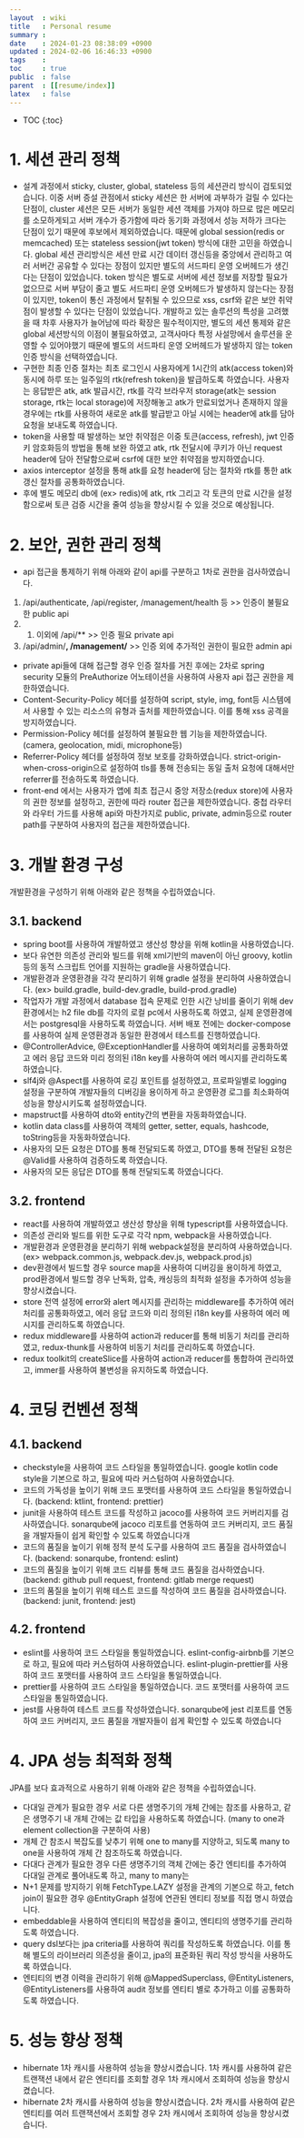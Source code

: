 ```yaml
---
layout  : wiki
title   : Personal resume 
summary : 
date    : 2024-01-23 08:38:09 +0900
updated : 2024-02-06 16:46:33 +0900
tags    : 
toc     : true
public  : false
parent  : [[resume/index]]
latex   : false
---
```

* TOC
{:toc}


# 1. 세션 관리 정책

- 설계 과정에서 sticky, cluster, global, stateless 등의 세션관리 방식이 검토되었습니다. 이중 서버 증설 관점에서 sticky 세션은 한 서버에 과부하가 걸릴 수 있다는 단점이, cluster 세션은 모든 서버가 동일한 세션 객체를 가져야 하므로 많은 메모리를 소모하게되고 서버 개수가 증가함에 따라 동기화 과정에서 성능 저하가 크다는 단점이 있기 때문에 후보에서 제외하였습니다.
 때문에 global session(redis or memcached) 또는 stateless session(jwt token) 방식에 대한 고민을 하였습니다. global 세션 관리방식은 세션 만료 시간 데이터 갱신등을 중앙에서 관리하고 여러 서버간 공유할 수 있다는 장점이 있지만 별도의 서드파티 운영 오버헤드가 생긴다는 단점이 있었습니다. token 방식은 별도로 서버에 세션 정보를 저장할 필요가 없으므로 서버 부담이 줄고 별도 서드파티 운영 오버헤드가 발생하지 않는다는 장점이 있지만, token이 통신 과정에서 탈취될 수 있으므로 xss, csrf와 같은 보안 취약점이 발생할 수 있다는 단점이 있었습니다. 
 개발하고 있는 솔루션의 특성을 고려했을 때 차후 사용자가 늘어남에 따라 확장은 필수적이지만, 별도의 세션 통제와 같은 global 세션방식의 이점이 불필요하였고, 고객사마다 특정 사설망에서 솔루션을 운영할 수 있어야했기 때문에 별도의 서드파티 운영 오버헤드가 발생하지 않는 token 인증 방식을 선택하였습니다. 
- 구현한 최종 인증 절차는 최초 로그인시 사용자에게 1시간의 atk(access token)와 동시에 하루 또는 일주일의 rtk(refresh token)을 발급하도록 하였습니다. 사용자는 응답받은 atk, atk 발급시간, rtk를 각각 브라우저 storage(atk는 session storage, rtk는 local storage)에 저장해놓고 atk가 만료되었거나 존재하지 않을 경우에는 rtk를 사용하여 새로운 atk를 발급받고 아닐 시에는 header에 atk를 담아 요청을 보내도록 하였습니다. 
- token을 사용할 때 발생하는 보안 취약점은 이중 토큰(access, refresh), jwt 인증키 암호화등의 방법을 통해 보완 하였고 atk, rtk 전달시에 쿠키가 아닌 request header에 담아 전달함으로써 csrf에 대한 보안 취약점을 방지하였습니다.
- axios interceptor 설정을 통해 atk를 요청 header에 담는 절차와 rtk를 통한 atk갱신 절차를 공통화하였습니다.
- 후에 별도 메모리 db에 (ex> redis)에 atk, rtk 그리고 각 토큰의 만료 시간을 설정함으로써 토큰 검증 시간을 줄여 성능을 향상시킬 수 있을 것으로 예상됩니다. 

# 2. 보안, 권한 관리 정책
- api 접근을 통제하기 위해 아래와 같이 api를 구분하고 1차로 권한을 검사하였습니다. 
1. /api/authenticate, /api/register, /management/health 등 >> 인증이 불필요한 public api
2. 1. 이외에 /api/** >> 인증 필요 private api
3. /api/admin/**, /management/** >> 인증 외에 추가적인 권한이 필요한 admin api

- private api들에 대해 접근할 경우 인증 절차를 거친 후에는 2차로 spring security 모듈의 PreAuthorize 어노테이션을 사용하여 사용자 api 접근 권한을 제한하였습니다.
- Content-Security-Policy 헤더를 설정하여 script, style, img, font등 시스템에서 사용할 수 있는 리소스의 유형과 출처를 제한하였습니다. 이를 통해 xss 공격을 방지하였습니다.
- Permission-Policy 헤더를 설정하여 불필요한 웹 기능을 제한하였습니다. (camera, geolocation, midi, microphone등)
- Referrer-Policy 헤더를 설정하여 정보 보호를 강화하였습니다. strict-origin-when-cross-origin으로 설정하여 tls를 통해 전송되는 동일 출처 요청에 대해서만 referrer를 전송하도록 하였습니다.
- front-end 에서는 사용자가 앱에 최초 접근시 중앙 저장소(redux store)에 사용자의 권한 정보를 설정하고, 권한에 따라 router 접근을 제한하였습니다. 중첩 라우터와 라우터 가드를 사용해 api와 마찬가지로 public, private, admin등으로 router path를 구분하여 사용자의 접근을 제한하였습니다.

# 3. 개발 환경 구성
개발환경을 구성하기 위해 아래와 같은 정책을 수립하였습니다.

## 3.1. backend
- spring boot를 사용하여 개발하였고 생산성 향상을 위해 kotlin을 사용하였습니다.
- 보다 유연한 의존성 관리와 빌드를 위해 xml기반의 maven이 아닌 groovy, kotlin등의 동적 스크립트 언어를 지원하는 gradle을 사용하였습니다.
- 개발환경과 운영환경을 각각 분리하기 위해 gradle 설정을 분리하여 사용하였습니다. (ex> build.gradle, build-dev.gradle, build-prod.gradle) 
- 작업자가 개발 과정에서 database 접속 문제로 인한 시간 낭비를 줄이기 위해 dev환경에서는 h2 file db를 각자의 로컬 pc에서 사용하도록 하였고, 실제 운영환경에서는 postgresql을 사용하도록 하였습니다. 
서버 배포 전에는 docker-compose를 사용하여 실제 운영환경과 동일한 환경에서 테스트를 진행하였습니다.
- @ControllerAdvice, @ExceptionHandler를 사용하여 예외처리를 공통화하였고 에러 응답 코드와 미리 정의된 i18n key를 사용하여 에러 메시지를 관리하도록 하였습니다.
- slf4j와 @Aspect를 사용하여 로깅 포인트를 설정하였고, 프로파일별로 logging 설정을 구분하여 개발자들의 디버깅을 용이하게 하고 운영환경 로그를 최소화하여 성능을 향상시키도록 설정하였습니다.  
- mapstruct를 사용하여 dto와 entity간의 변환을 자동화하였습니다.
- kotlin data class를 사용하여 객체의 getter, setter, equals, hashcode, toString등을 자동화하였습니다.
- 사용자의 모든 요청은 DTO를 통해 전달되도록 하였고, DTO를 통해 전달된 요청은 @Valid를 사용하여 검증하도록 하였습니다. 
- 사용자의 모든 응답은 DTO를 통해 전달되도록 하였습니다다.

## 3.2. frontend
- react를 사용하여 개발하였고 생산성 향상을 위해 typescript를 사용하였습니다.
- 의존성 관리와 빌드를 위한 도구로 각각 npm, webpack을 사용하였습니다.
- 개발환경과 운영환경을 분리하기 위해 webpack설정을 분리하여 사용하였습니다. (ex> webpack.common.js, webpack.dev.js, webpack.prod.js)
- dev환경에서 빌드할 경우 source map을 사용하여 디버깅을 용이하게 하였고, prod환경에서 빌드할 경우 난독화, 압축, 캐싱등의 최적화 설정을 추가하여 성능을 향상시켰습니다.
- store 전역 설정에 error와 alert 메시지를 관리하는 middleware를 추가하여 에러처리를 공통화하였고, 에러 응답 코드와 미리 정의된 i18n key를 사용하여 에러 메시지를 관리하도록 하였습니다.
- redux middleware를 사용하여 action과 reducer를 통해 비동기 처리를 관리하였고, redux-thunk를 사용하여 비동기 처리를 관리하도록 하였습니다.
- redux toolkit의 createSlice를 사용하여 action과 reducer를 통합하여 관리하였고, immer를 사용하여 불변성을 유지하도록 하였습니다.

# 4. 코딩 컨벤션 정책
## 4.1. backend
- checkstyle을 사용하여 코드 스타일을 통일하였습니다. google kotlin code style을 기본으로 하고, 필요에 따라 커스텀하여 사용하였습니다. 
- 코드의 가독성을 높이기 위해 코드 포맷터를 사용하여 코드 스타일을 통일하였습니다. (backend: ktlint, frontend: prettier)
- junit을 사용하여 테스트 코드를 작성하고 jacoco를 사용하여 코드 커버리지를 검사하였습니다. sonarqube에 jacoco 리포트를 연동하여 코드 커버리지, 코드 품질을 개발자들이 쉽게 확인할 수 있도록 하였습니다개
- 코드의 품질을 높이기 위해 정적 분석 도구를 사용하여 코드 품질을 검사하였습니다. (backend: sonarqube, frontend: eslint)
- 코드의 품질을 높이기 위해 코드 리뷰를 통해 코드 품질을 검사하였습니다. (backend: github pull request, frontend: gitlab merge request)
- 코드의 품질을 높이기 위해 테스트 코드를 작성하여 코드 품질을 검사하였습니다. (backend: junit, frontend: jest)

## 4.2. frontend
- eslint를 사용하여 코드 스타일을 통일하였습니다. eslint-config-airbnb를 기본으로 하고, 필요에 따라 커스텀하여 사용하였습니다. eslint-plugin-prettier를 사용하여 코드 포맷터를 사용하여 코드 스타일을 통일하였습니다.
- prettier를 사용하여 코드 스타일을 통일하였습니다. 코드 포맷터를 사용하여 코드 스타일을 통일하였습니다.
- jest를 사용하여 테스트 코드를 작성하였습니다. sonarqube에 jest 리포트를 연동하여 코드 커버리지, 코드 품질을 개발자들이 쉽게 확인할 수 있도록 하였습니다

# 4. JPA 성능 최적화 정책
JPA를 보다 효과적으로 사용하기 위해 아래와 같은 정책을 수립하였습니다.

- 다대일 관계가 필요한 경우 서로 다른 생명주기의 개체 간에는 참조를 사용하고, 같은 생명주기 내 개체 간에는 값 타입을 사용하도록 하였습니다. (many to one과 element collection을 구분하여 사용)
- 개체 간 참조시 복잡도를 낮추기 위해 one to many를 지양하고, 되도록 many to one을 사용하여 개체 간 참조하도록 하였습니다.
- 다대다 관계가 필요한 경우 다른 생명주기의 객체 간에는 중간 엔티티를 추가하여 다대일 관계로 풀어내도록 하고, many to many는 
- N+1 문제를 방지하기 위해 FetchType.LAZY 설정을 관계의 기본으로 하고, fetch join이 필요한 경우 @EntityGraph 설정에 연관된 엔티티 정보를 직접 명시 하였습니다.
- embeddable을 사용하여 엔티티의 복잡성을 줄이고, 엔티티의 생명주기를 관리하도록 하였습니다.
- query dsl보다는 jpa criteria를 사용하여 쿼리를 작성하도록 하였습니다. 이를 통해 별도의 라이브러리 의존성을 줄이고, jpa의 표준화된 쿼리 작성 방식을 사용하도록 하였습니다.
- 엔티티의 변경 이력을 관리하기 위해 @MappedSuperclass, @EntityListeners, @EntityListeners를 사용하여 audit 정보를 엔티티 별로 추가하고 이를 공통화하도록 하였습니다.

# 5. 성능 향상 정책
- hibernate 1차 캐시를 사용하여 성능을 향상시켰습니다. 1차 캐시를 사용하여 같은 트랜잭션 내에서 같은 엔티티를 조회할 경우 1차 캐시에서 조회하여 성능을 향상시켰습니다.
- hibernate 2차 캐시를 사용하여 성능을 향상시켰습니다. 2차 캐시를 사용하여 같은 엔티티를 여러 트랜잭션에서 조회할 경우 2차 캐시에서 조회하여 성능을 향상시켰습니다.
